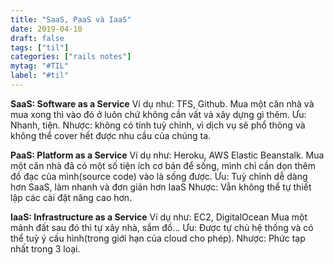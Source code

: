 ```yaml
---
title: "SaaS, PaaS và IaaS"
date: 2019-04-10
draft: false
tags: ["til"]
categories: ["rails notes"]
mytag: "#TIL"
label: "#til"
---
```


**SaaS:  Software as a Service**
Ví dụ như: TFS, Github.
Mua một căn nhà và mua xong thì vào đó ở luôn chứ không cần vất vả xây dựng gì thêm.
Ưu: Nhanh, tiện.
Nhược: không có tính tuỳ chỉnh, vì dịch vụ sẽ phổ thông và không thể cover hết được nhu cầu của  chúng ta.

**PaaS:  Platform as a Service**
Ví dụ như: Heroku, AWS Elastic Beanstalk.
Mua một căn nhà đã có một số tiện ích cơ bản để sống, mình chỉ cần dọn thêm đồ đạc của mình(source code) vào là sống được.
Ưu: Tuỳ chỉnh dễ dàng hơn SaaS, làm nhanh và đơn giản hơn IaaS
Nhược: Vẫn không thể tự thiết lập các cài đặt nâng cao hơn.

**IaaS: Infrastructure as a Service**
Ví dụ như: EC2, DigitalOcean
Mua một mảnh đất sau đó thì tự xây nhà, sắm đồ...
Ưu: Được tự chủ hệ thống và có thể tuỳ ý cấu hình(trong giới hạn của cloud cho phép).
Nhược: Phức tạp nhất trong 3 loại.
